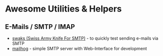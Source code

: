 # Awesome Utilities & Helpers

## E-Mails / SMTP / IMAP 

- [swaks (Swiss Army Knife For SMTP)][swaks] - to quickly test sending e-mails via SMTP
- [mailhog] - simple SMTP server with Web-Interface for development

[swaks]: https://github.com/jetmore/swaks
[mailhog]: https://github.com/mailhog/MailHog
